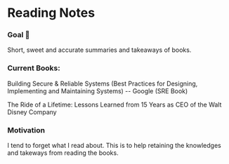 # Reading Notes

### Goal 🥅 

Short, sweet and accurate summaries and takeaways of books.  



### Current Books:

Building Secure & Reliable Systems (Best Practices for Designing, Implementing and Maintaining Systems)                        -- Google (SRE Book)

The Ride of a Lifetime: Lessons Learned from 15 Years as CEO of the Walt Disney Company



### Motivation

I tend to forget what I read about. This is to help retaining the knowledges and takeways from reading the books.

